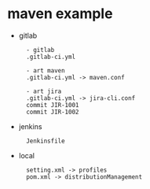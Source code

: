 # maven example

- gitlab

        - gitlab
        .gitlab-ci.yml
        
        - art maven
        .gitlab-ci.yml -> maven.conf

        - art jira
        .gitlab-ci.yml -> jira-cli.conf
        commit JIR-1001
        commit JIR-1002

- jenkins

        Jenkinsfile

- local

        setting.xml -> profiles
        pom.xml -> distributionManagement
